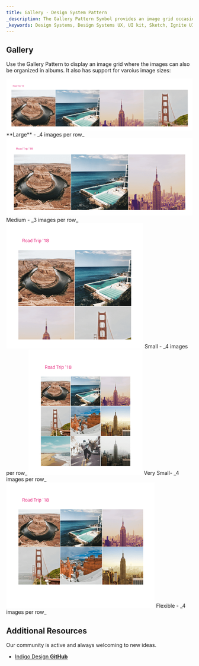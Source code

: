 ```yaml
---
title: Gallery - Design System Pattern
_description: The Gallery Pattern Symbol provides an image grid occasionally interrupted by headings that help group images into albums. 
_keywords: Design Systems, Design Systems UX, UI kit, Sketch, Ignite UI for Angular, Sketch to Angular, Angular, Angular Design System, Export code from Sketch, Design Kits for Angular, Sketch HTML, Sketch to HTML, Sketch UI kits
---
```


## Gallery

Use the Gallery Pattern to display an image grid where the images can also be organized in albums. It also has support for varoius image sizes:

<img src="../images/gallery_large.png" srcset="../images/gallery_large@2x.png 2x" />
**Large** - _4 images per row_

<img src="../images/gallery_medium.png" srcset="../images/gallery_medium@2x.png 2x" />
Medium - _3 images per row_

<img src="../images/gallery_small.png" srcset="../images/gallery_small@2x.png 2x" />
Small - _4 images per row_

<img src="../images/gallery_very-small.png" srcset="../images/gallery_very-small@2x.png 2x" />
Very Small- _4 images per row_

<img src="../images/gallery_flexible.png" srcset="../images/gallery_flexible@2x.png 2x" />
Flexible - _4 images per row_

## Additional Resources

Our community is active and always welcoming to new ideas.

- [Indigo Design **GitHub**](https://github.com/IgniteUI/design-system-docfx)
